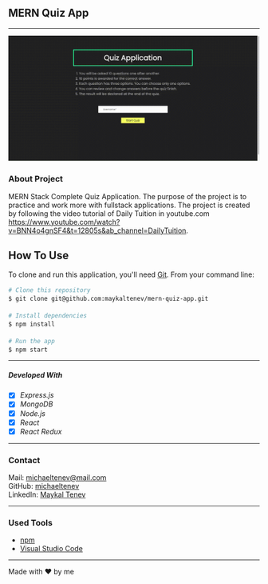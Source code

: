 ## MERN Quiz App



---

![project](./client/src/assets/screen-recording.gif)

### About Project

MERN Stack Complete Quiz Application. The purpose of the project is to practice and work more with fullstack applications. 
The project is created by following the video tutorial of Daily Tuition in youtube.com https://www.youtube.com/watch?v=BNN4o4gnSF4&t=12805s&ab_channel=DailyTuition.


## How To Use

To clone and run this application, you'll need [Git](https://git-scm.com). From your command line:

```bash
# Clone this repository
$ git clone git@github.com:maykaltenev/mern-quiz-app.git

# Install dependencies
$ npm install

# Run the app
$ npm start
```

---


##### Developed With

- [x] _Express.js_
- [x] _MongoDB_
- [x] _Node.js_
- [x] _React_
- [x] _React Redux_

---

### Contact

Mail: <michaeltenev@mail.com><br>
GitHub: [michaeltenev](https://github.com/maykaltenev)<br>
LinkedIn: [Maykal Tenev](https://www.linkedin.com/in/maykal-tenev-a8729586/)

---

### Used Tools

- [npm](https://www.npmjs.com/)
- [Visual Studio Code](https://code.visualstudio.com/)


---

Made with ❤️ by me
